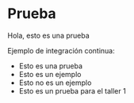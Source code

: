 # Prueba

Hola, esto es una prueba

Ejemplo de integración continua:

* Esto es una prueba
* Esto es un ejemplo
* Esto no es un ejemplo
* Esto es un prueba para el taller 1


